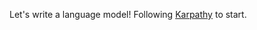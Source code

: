 Let's write a language model! Following [Karpathy](https://www.youtube.com/watch?v=kCc8FmEb1nY) to start.
